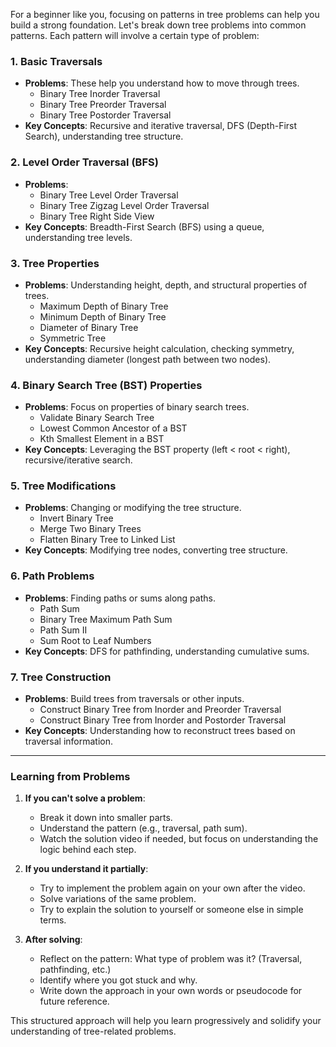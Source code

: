 For a beginner like you, focusing on patterns in tree problems can help you build a strong foundation. Let's break down tree problems into common patterns. Each pattern will involve a certain type of problem:

### 1. **Basic Traversals**
   - **Problems**: These help you understand how to move through trees.
     - Binary Tree Inorder Traversal
     - Binary Tree Preorder Traversal
     - Binary Tree Postorder Traversal
   - **Key Concepts**: Recursive and iterative traversal, DFS (Depth-First Search), understanding tree structure.

### 2. **Level Order Traversal (BFS)**
   - **Problems**:
     - Binary Tree Level Order Traversal
     - Binary Tree Zigzag Level Order Traversal
     - Binary Tree Right Side View
   - **Key Concepts**: Breadth-First Search (BFS) using a queue, understanding tree levels.

### 3. **Tree Properties**
   - **Problems**: Understanding height, depth, and structural properties of trees.
     - Maximum Depth of Binary Tree
     - Minimum Depth of Binary Tree
     - Diameter of Binary Tree
     - Symmetric Tree
   - **Key Concepts**: Recursive height calculation, checking symmetry, understanding diameter (longest path between two nodes).

### 4. **Binary Search Tree (BST) Properties**
   - **Problems**: Focus on properties of binary search trees.
     - Validate Binary Search Tree
     - Lowest Common Ancestor of a BST
     - Kth Smallest Element in a BST
   - **Key Concepts**: Leveraging the BST property (left < root < right), recursive/iterative search.

### 5. **Tree Modifications**
   - **Problems**: Changing or modifying the tree structure.
     - Invert Binary Tree
     - Merge Two Binary Trees
     - Flatten Binary Tree to Linked List
   - **Key Concepts**: Modifying tree nodes, converting tree structure.

### 6. **Path Problems**
   - **Problems**: Finding paths or sums along paths.
     - Path Sum
     - Binary Tree Maximum Path Sum
     - Path Sum II
     - Sum Root to Leaf Numbers
   - **Key Concepts**: DFS for pathfinding, understanding cumulative sums.

### 7. **Tree Construction**
   - **Problems**: Build trees from traversals or other inputs.
     - Construct Binary Tree from Inorder and Preorder Traversal
     - Construct Binary Tree from Inorder and Postorder Traversal
   - **Key Concepts**: Understanding how to reconstruct trees based on traversal information.

---

### Learning from Problems
1. **If you can't solve a problem**:
   - Break it down into smaller parts.
   - Understand the pattern (e.g., traversal, path sum).
   - Watch the solution video if needed, but focus on understanding the logic behind each step.

2. **If you understand it partially**:
   - Try to implement the problem again on your own after the video.
   - Solve variations of the same problem.
   - Try to explain the solution to yourself or someone else in simple terms.

3. **After solving**:
   - Reflect on the pattern: What type of problem was it? (Traversal, pathfinding, etc.)
   - Identify where you got stuck and why.
   - Write down the approach in your own words or pseudocode for future reference.

This structured approach will help you learn progressively and solidify your understanding of tree-related problems.